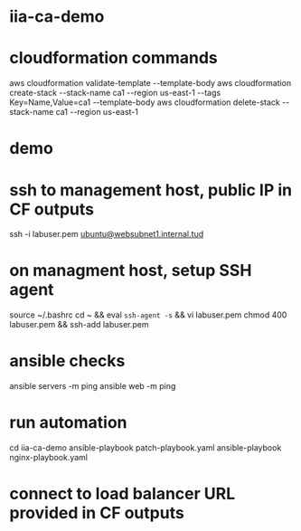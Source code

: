 # iia-ca-demo

# cloudformation commands
aws cloudformation validate-template --template-body
aws cloudformation create-stack --stack-name ca1 --region us-east-1 --tags Key=Name,Value=ca1 --template-body
aws cloudformation delete-stack --stack-name ca1 --region us-east-1

# demo
# ssh to management host, public IP in CF outputs
ssh -i labuser.pem ubuntu@websubnet1.internal.tud

# on managment host, setup SSH agent
source ~/.bashrc
cd ~ && eval `ssh-agent -s` && vi labuser.pem
chmod 400 labuser.pem && ssh-add labuser.pem

# ansible checks
ansible servers -m ping
ansible web -m ping

# run automation
cd iia-ca-demo
ansible-playbook patch-playbook.yaml
ansible-playbook nginx-playbook.yaml

# connect to load balancer URL provided in CF outputs
